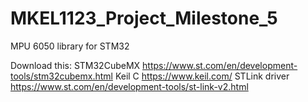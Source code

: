 # MKEL1123_Project_Milestone_5
MPU 6050 library for STM32

Download this:
STM32CubeMX https://www.st.com/en/development-tools/stm32cubemx.html
Keil C https://www.keil.com/
STLink driver https://www.st.com/en/development-tools/st-link-v2.html

